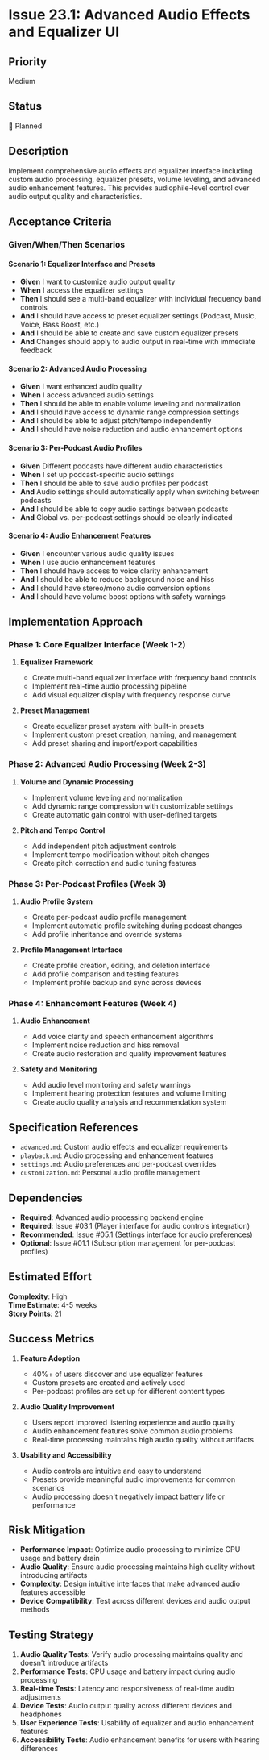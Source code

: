 # Issue 23.1: Advanced Audio Effects and Equalizer UI

## Priority
Medium

## Status
🔄 Planned

## Description
Implement comprehensive audio effects and equalizer interface including custom audio processing, equalizer presets, volume leveling, and advanced audio enhancement features. This provides audiophile-level control over audio output quality and characteristics.

## Acceptance Criteria

### Given/When/Then Scenarios

#### Scenario 1: Equalizer Interface and Presets
- **Given** I want to customize audio output quality
- **When** I access the equalizer settings
- **Then** I should see a multi-band equalizer with individual frequency band controls
- **And** I should have access to preset equalizer settings (Podcast, Music, Voice, Bass Boost, etc.)
- **And** I should be able to create and save custom equalizer presets
- **And** Changes should apply to audio output in real-time with immediate feedback

#### Scenario 2: Advanced Audio Processing
- **Given** I want enhanced audio quality
- **When** I access advanced audio settings
- **Then** I should be able to enable volume leveling and normalization
- **And** I should have access to dynamic range compression settings
- **And** I should be able to adjust pitch/tempo independently
- **And** I should have noise reduction and audio enhancement options

#### Scenario 3: Per-Podcast Audio Profiles
- **Given** Different podcasts have different audio characteristics
- **When** I set up podcast-specific audio settings
- **Then** I should be able to save audio profiles per podcast
- **And** Audio settings should automatically apply when switching between podcasts
- **And** I should be able to copy audio settings between podcasts
- **And** Global vs. per-podcast settings should be clearly indicated

#### Scenario 4: Audio Enhancement Features
- **Given** I encounter various audio quality issues
- **When** I use audio enhancement features
- **Then** I should have access to voice clarity enhancement
- **And** I should be able to reduce background noise and hiss
- **And** I should have stereo/mono audio conversion options
- **And** I should have volume boost options with safety warnings

## Implementation Approach

### Phase 1: Core Equalizer Interface (Week 1-2)
1. **Equalizer Framework**
   - Create multi-band equalizer interface with frequency band controls
   - Implement real-time audio processing pipeline
   - Add visual equalizer display with frequency response curve

2. **Preset Management**
   - Create equalizer preset system with built-in presets
   - Implement custom preset creation, naming, and management
   - Add preset sharing and import/export capabilities

### Phase 2: Advanced Audio Processing (Week 2-3)
1. **Volume and Dynamic Processing**
   - Implement volume leveling and normalization
   - Add dynamic range compression with customizable settings
   - Create automatic gain control with user-defined targets

2. **Pitch and Tempo Control**
   - Add independent pitch adjustment controls
   - Implement tempo modification without pitch changes
   - Create pitch correction and audio tuning features

### Phase 3: Per-Podcast Profiles (Week 3)
1. **Audio Profile System**
   - Create per-podcast audio profile management
   - Implement automatic profile switching during podcast changes
   - Add profile inheritance and override systems

2. **Profile Management Interface**
   - Create profile creation, editing, and deletion interface
   - Add profile comparison and testing features
   - Implement profile backup and sync across devices

### Phase 4: Enhancement Features (Week 4)
1. **Audio Enhancement**
   - Add voice clarity and speech enhancement algorithms
   - Implement noise reduction and hiss removal
   - Create audio restoration and quality improvement features

2. **Safety and Monitoring**
   - Add audio level monitoring and safety warnings
   - Implement hearing protection features and volume limiting
   - Create audio quality analysis and recommendation system

## Specification References
- `advanced.md`: Custom audio effects and equalizer requirements
- `playback.md`: Audio processing and enhancement features
- `settings.md`: Audio preferences and per-podcast overrides
- `customization.md`: Personal audio profile management

## Dependencies
- **Required**: Advanced audio processing backend engine
- **Required**: Issue #03.1 (Player interface for audio controls integration)
- **Recommended**: Issue #05.1 (Settings interface for audio preferences)
- **Optional**: Issue #01.1 (Subscription management for per-podcast profiles)

## Estimated Effort
**Complexity**: High  
**Time Estimate**: 4-5 weeks  
**Story Points**: 21

## Success Metrics
1. **Feature Adoption**
   - 40%+ of users discover and use equalizer features
   - Custom presets are created and actively used
   - Per-podcast profiles are set up for different content types

2. **Audio Quality Improvement**
   - Users report improved listening experience and audio quality
   - Audio enhancement features solve common audio problems
   - Real-time processing maintains high audio quality without artifacts

3. **Usability and Accessibility**
   - Audio controls are intuitive and easy to understand
   - Presets provide meaningful audio improvements for common scenarios
   - Audio processing doesn't negatively impact battery life or performance

## Risk Mitigation
- **Performance Impact**: Optimize audio processing to minimize CPU usage and battery drain
- **Audio Quality**: Ensure audio processing maintains high quality without introducing artifacts
- **Complexity**: Design intuitive interfaces that make advanced audio features accessible
- **Device Compatibility**: Test across different devices and audio output methods

## Testing Strategy
1. **Audio Quality Tests**: Verify audio processing maintains quality and doesn't introduce artifacts
2. **Performance Tests**: CPU usage and battery impact during audio processing
3. **Real-time Tests**: Latency and responsiveness of real-time audio adjustments
4. **Device Tests**: Audio output quality across different devices and headphones
5. **User Experience Tests**: Usability of equalizer and audio enhancement features
6. **Accessibility Tests**: Audio enhancement benefits for users with hearing differences